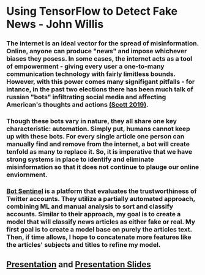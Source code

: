 # Using TensorFlow to Detect Fake News - John Willis
### The internet is an ideal vector for the spread of misinformation. Online, anyone can produce "news" and impose whichever biases they posess. In some cases, the internet acts as a tool of empowerment - giving every user a one-to-many communication technology with fairly limitless bounds. However, with this power comes many signifigant pitfalls - for intance, in the past two elections there has been much talk of russian "bots" infiltrating social media and affecting American's thoughts and actions [(Scott 2019)](https://www.politico.com/story/2019/06/05/study-russia-cybersecurity-twitter-1353543). 
### Though these bots vary in nature, they all share one key characteristic: automation. Simply put, humans cannot keep up with these bots. For every single article one person can manually find and remove from the internet, a bot will create tenfold as many to replace it. So, it is imperative that we have strong systems in place to identify and eliminate misinformation so that it does not continue to plauge our online enviornment. 
### [Bot Sentinel](https://botsentinel.com/) is a platform that evaluates the trustworthiness of Twitter accounts. They utilize a partially automated approach, combining ML and manual analysis to sort and classify accounts. Similar to their approach, my goal is to create a model that will classify news articles as either fake or real. My first goal is to create a model base on purely the articles text. Then, if time allows, I hope to concatenate more features like the articles' subjects and titles to refine my model.
## [Presentation](https://youtu.be/9EA4Kcuuk0w) and [Presentation Slides](https://docs.google.com/presentation/d/10HI88eToMP6JNQpMBhDcP1Sql462cl3_Qmh03zza7Bs/edit?usp=sharing)

